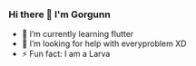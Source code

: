 ### Hi there 👋 I'm Gorgunn
 - 🌱 I’m currently learning flutter
 - 🤔 I’m looking for help with everyproblem XD
 - ⚡ Fun fact: I am a Larva


<!--
**Gorgunn/Gorgunn** is a ✨ _special_ ✨ repository because its `README.md` (this file) appears on your GitHub profile.

Here are some ideas to get you started:

- 🌱 I’m currently learning flutter
- 🤔 I’m looking for help with anyproblem XD
- ⚡ Fun fact: I am a Larva
-->
